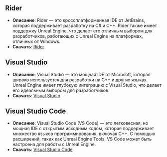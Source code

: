 ## Rider
   - **Описание**: Rider — это кроссплатформенная IDE от JetBrains, которая поддерживает разработку на C# и C++. Rider также имеет поддержку Unreal Engine, что делает его отличным выбором для разработчиков, работающих с Unreal Engine на платформах, отличных от Windows.
   - **Скачать**: [Rider](https://www.jetbrains.com/rider/download/)
   
## Visual Studio
   - **Описание**: Visual Studio — это мощная IDE от Microsoft, которая широко используется для разработки на C++ и других языках. Unreal Engine имеет глубокую интеграцию с Visual Studio, что делает его идеальным выбором для разработчиков.
   - **Скачать**: [Visual Studio](https://visualstudio.microsoft.com/ru/downloads/)

## Visual Studio Code
   - **Описание**: Visual Studio Code (VS Code) — это легковесная, но мощная IDE с открытым исходным кодом, которая поддерживает множество языков программирования, включая C++. С помощью расширений, таких как Unreal Engine Tools, VS Code может быть настроена для работы с Unreal Engine.
   - **Скачать**: [Visual Studio Code](https://code.visualstudio.com/download)

